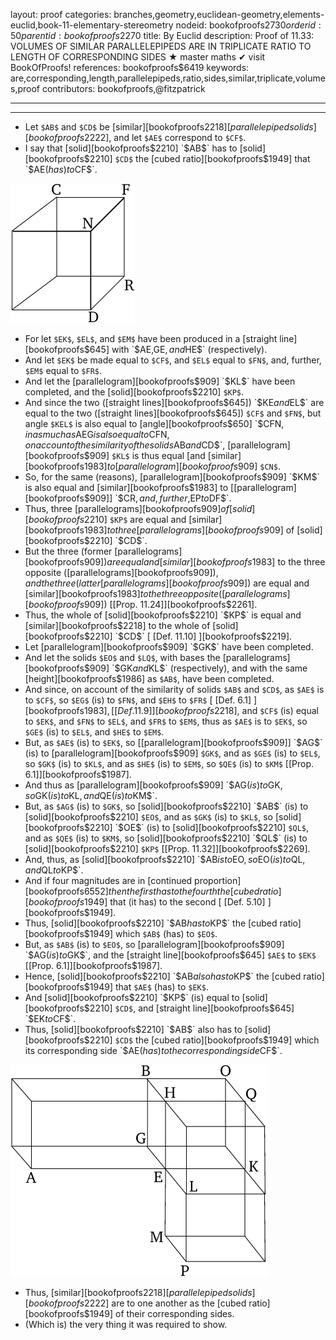 layout: proof
categories: branches,geometry,euclidean-geometry,elements-euclid,book-11-elementary-stereometry
nodeid: bookofproofs$2730
orderid: 50
parentid: bookofproofs$2270
title: By Euclid
description:  Proof of 11.33: VOLUMES OF SIMILAR PARALLELEPIPEDS ARE IN TRIPLICATE RATIO TO LENGTH OF CORRESPONDING SIDES &#9733; master maths &#10004; visit BookOfProofs!
references: bookofproofs$6419
keywords: are,corresponding,length,parallelepipeds,ratio,sides,similar,triplicate,volumes,proof
contributors: bookofproofs,@fitzpatrick


---


---



* Let `$AB$` and `$CD$` be [similar][bookofproofs$2218] [parallelepiped solids][bookofproofs$2222], and let `$AE$` correspond to `$CF$`.
* I say that [solid][bookofproofs$2210] `$AB$` has to [solid][bookofproofs$2210] `$CD$` the [cubed ratio][bookofproofs$1949] that `$AE$` (has) to `$CF$`.

![fig33e](https://github.com/bookofproofs/bookofproofs.github.io/blob/main/_sources/_assets/images/euclid/Book11/fig33e.png?raw=true)

* For let `$EK$`, `$EL$`, and `$EM$` have been produced in a [straight line][bookofproofs$645] with `$AE$`, `$GE$`, and `$HE$` (respectively).
* And let `$EK$` be made equal to `$CF$`, and `$EL$` equal to `$FN$`, and, further, `$EM$` equal to `$FR$`.
* And let the [parallelogram][bookofproofs$909] `$KL$` have been completed, and the [solid][bookofproofs$2210] `$KP$`.
* And since the two ([straight lines][bookofproofs$645]) `$KE$` and `$EL$` are equal to the two ([straight lines][bookofproofs$645]) `$CF$` and `$FN$`, but angle `$KEL$` is also equal to [angle][bookofproofs$650] `$CFN$`, inasmuch as `$AEG$` is also equal to `$CFN$`, on account of the similarity of the solids `$AB$` and `$CD$`, [parallelogram][bookofproofs$909] `$KL$` is thus equal [and [similar][bookofproofs$1983] to [parallelogram][bookofproofs$909] `$CN$`.
* So, for the same (reasons), [parallelogram][bookofproofs$909] `$KM$` is also equal and [similar][bookofproofs$1983] to [[parallelogram][bookofproofs$909]] `$CR$`, and, further, `$EP$` to `$DF$`.
* Thus, three [parallelograms][bookofproofs$909] of [solid][bookofproofs$2210] `$KP$` are equal and [similar][bookofproofs$1983] to three [parallelograms][bookofproofs$909] of [solid][bookofproofs$2210] `$CD$`.
* But the three (former [parallelograms][bookofproofs$909]) are equal and [similar][bookofproofs$1983] to the three opposite ([parallelograms][bookofproofs$909]), and the three (latter [parallelograms][bookofproofs$909]) are equal and [similar][bookofproofs$1983] to the three opposite ([parallelograms][bookofproofs$909]) [[Prop. 11.24]][bookofproofs$2261].
* Thus, the whole of [solid][bookofproofs$2210] `$KP$` is equal and [similar][bookofproofs$2218] to the whole of [solid][bookofproofs$2210] `$CD$` [ [Def. 11.10] ][bookofproofs$2219].
* Let [parallelogram][bookofproofs$909] `$GK$` have been completed.
* And let the solids `$EO$` and `$LQ$`, with bases the [parallelograms][bookofproofs$909] `$GK$` and `$KL$` (respectively), and with the same [height][bookofproofs$1986] as `$AB$`, have been completed.
* And since, on account of the similarity of solids `$AB$` and `$CD$`, as `$AE$` is to `$CF$`, so `$EG$` (is) to `$FN$`, and `$EH$` to `$FR$` [ [Def. 6.1] ][bookofproofs$1983], [ [Def. 11.9] ][bookofproofs$2218], and `$CF$` (is) equal to `$EK$`, and `$FN$` to `$EL$`, and `$FR$` to `$EM$`, thus as `$AE$` is to `$EK$`, so `$GE$` (is) to `$EL$`, and `$HE$` to `$EM$`.
* But, as `$AE$` (is) to `$EK$`, so [[parallelogram][bookofproofs$909]] `$AG$` (is) to [parallelogram][bookofproofs$909] `$GK$`, and as `$GE$` (is) to `$EL$`, so `$GK$` (is) to `$KL$`, and as `$HE$` (is) to `$EM$`, so `$QE$` (is) to `$KM$` [[Prop. 6.1]][bookofproofs$1987].
* And thus as [parallelogram][bookofproofs$909] `$AG$` (is) to `$GK$`, so `$GK$` (is) to `$KL$`, and `$QE$` (is) to `$KM$`.
* But, as `$AG$` (is) to `$GK$`, so [solid][bookofproofs$2210] `$AB$` (is) to [solid][bookofproofs$2210] `$EO$`, and as `$GK$` (is) to `$KL$`, so [solid][bookofproofs$2210] `$OE$` (is) to [solid][bookofproofs$2210] `$QL$`, and as `$QE$` (is) to `$KM$`, so [solid][bookofproofs$2210] `$QL$` (is) to [solid][bookofproofs$2210] `$KP$` [[Prop. 11.32]][bookofproofs$2269].
* And, thus, as [solid][bookofproofs$2210] `$AB$` is to `$EO$`, so `$EO$` (is) to `$QL$`, and `$QL$` to `$KP$`.
* And if four magnitudes are in [continued proportion][bookofproofs$6552] then the first has to the fourth the [cubed ratio][bookofproofs$1949] that (it has) to the second [ [Def. 5.10] ][bookofproofs$1949].
* Thus, [solid][bookofproofs$2210] `$AB$` has to `$KP$` the [cubed ratio][bookofproofs$1949] which `$AB$` (has) to `$EO$`.
* But, as `$AB$` (is) to `$EO$`, so [parallelogram][bookofproofs$909] `$AG$` (is) to `$GK$`, and the [straight line][bookofproofs$645] `$AE$` to `$EK$` [[Prop. 6.1]][bookofproofs$1987].
* Hence, [solid][bookofproofs$2210] `$AB$` also has to `$KP$` the [cubed ratio][bookofproofs$1949] that `$AE$` (has) to `$EK$`.
* And [solid][bookofproofs$2210] `$KP$` (is) equal to [solid][bookofproofs$2210] `$CD$`, and [straight line][bookofproofs$645] `$EK$` to `$CF$`.
* Thus, [solid][bookofproofs$2210] `$AB$` also has to [solid][bookofproofs$2210] `$CD$` the [cubed ratio][bookofproofs$1949] which its corresponding side `$AE$` (has) to the corresponding side `$CF$`.

![fig33ae](https://github.com/bookofproofs/bookofproofs.github.io/blob/main/_sources/_assets/images/euclid/Book11/fig33ae.png?raw=true)

* Thus, [similar][bookofproofs$2218] [parallelepiped solids][bookofproofs$2222] are to one another as the [cubed ratio][bookofproofs$1949] of their corresponding sides.
* (Which is) the very thing it was required to show.
